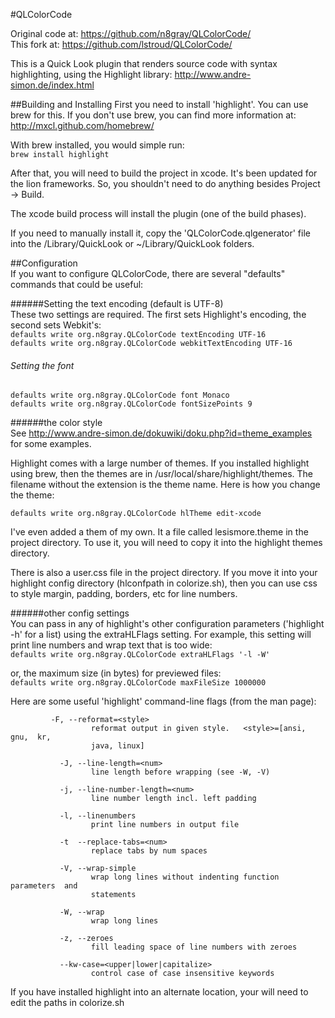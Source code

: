 #QLColorCode

Original code at: <https://github.com/n8gray/QLColorCode/>   
This fork at: <https://github.com/lstroud/QLColorCode/>  

This is a Quick Look plugin that renders source code with syntax highlighting,
using the Highlight library: <http://www.andre-simon.de/index.html>

##Building and Installing
First you need to install 'highlight'.  You can use brew for this.  If you don't use brew, you can find more information at: <http://mxcl.github.com/homebrew/>

With brew installed, you would simple run:  
	`brew install highlight`

After that, you will need to build the project in xcode.  It's been updated for the lion frameworks.  So, you shouldn't need to do anything besides Project -> Build.

The xcode build process will install the plugin (one of the build phases). 

If you need to manually install it, copy the 'QLColorCode.qlgenerator' file into the /Library/QuickLook or ~/Library/QuickLook folders.

##Configuration  
If you want to configure QLColorCode, there are several "defaults" commands 
that could be useful:

######Setting the text encoding (default is UTF-8)  
These two settings are required. The first sets Highlight's encoding, the second sets Webkit's:    
`defaults write org.n8gray.QLColorCode textEncoding UTF-16`  
`defaults write org.n8gray.QLColorCode webkitTextEncoding UTF-16`  
    
###### Setting the font  
`defaults write org.n8gray.QLColorCode font Monaco`  
`defaults write org.n8gray.QLColorCode fontSizePoints 9`  
    
######the color style   
See <http://www.andre-simon.de/dokuwiki/doku.php?id=theme_examples> for some examples.  

Highlight comes with a large number of themes.  If you installed highlight using brew, then the themes are in /usr/local/share/highlight/themes.  The filename without the extension is the theme name.  Here is how you change the theme:  

`defaults write org.n8gray.QLColorCode hlTheme edit-xcode`  

I've even added a them of my own.  It a file called lesismore.theme in the project directory.  To use it, you will need to copy it into the highlight themes directory.  

There is also a user.css file in the project directory.  If you move it into your highlight config directory (hlconfpath in colorize.sh), then you can use css to style margin, padding, borders, etc for line numbers.

######other config settings  
You can pass in any of highlight's other configuration parameters ('highlight -h' for a list) using the extraHLFlags setting.  For example, this setting will print line numbers and wrap text that is too wide:          
`defaults write org.n8gray.QLColorCode extraHLFlags '-l -W'`  
      
or, the maximum size (in bytes) for previewed files:  
`defaults write org.n8gray.QLColorCode maxFileSize 1000000`  
   
Here are some useful 'highlight' command-line flags (from the man page):  
```	       
         -F, --reformat=<style>  
	              reformat output in given style.   <style>=[ansi,  gnu,  kr,  
	              java, linux]  
	
	       -J, --line-length=<num>  
	              line length before wrapping (see -W, -V)  
	
	       -j, --line-number-length=<num>  
	              line number length incl. left padding  
	
	       -l, --linenumbers  
	              print line numbers in output file  
	
	       -t  --replace-tabs=<num>  
	              replace tabs by num spaces  
	
	       -V, --wrap-simple  
	              wrap long lines without indenting function  parameters  and  
	              statements  
	
	       -W, --wrap  
	              wrap long lines  
	
	       -z, --zeroes  
	              fill leading space of line numbers with zeroes  
	
	       --kw-case=<upper|lower|capitalize>  
	              control case of case insensitive keywords  
```	

If you have installed highlight into an alternate location, your will need to edit the paths in colorize.sh 
